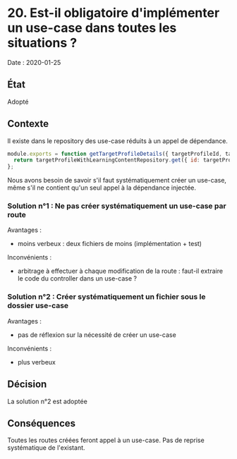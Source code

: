 # 20. Est-il obligatoire d'implémenter un use-case dans toutes les situations ?

Date : 2020-01-25

## État
Adopté

## Contexte 
Il existe dans le repository des use-case réduits à un appel de dépendance.
```javascript
module.exports = function getTargetProfileDetails({ targetProfileId, targetProfileWithLearningContentRepository }) {
  return targetProfileWithLearningContentRepository.get({ id: targetProfileId });
};
```
Nous avons besoin de savoir s'il faut systématiquement créer un use-case, même s'il ne contient qu'un seul appel à la dépendance injectée.


### Solution n°1 : Ne pas créer systématiquement un use-case par route

Avantages :
- moins verbeux : deux fichiers de moins (implémentation + test)

Inconvénients :
- arbitrage à effectuer à chaque modification de la route : 
  faut-il extraire le code du controller dans un use-case ?

### Solution n°2 : Créer systématiquement un fichier sous le dossier use-case

Avantages :
- pas de réflexion sur la nécessité de créer un use-case 

Inconvénients :
- plus verbeux

## Décision
La solution n°2 est adoptée

## Conséquences
Toutes les routes créées feront appel à un use-case.
Pas de reprise systématique de l'existant.
